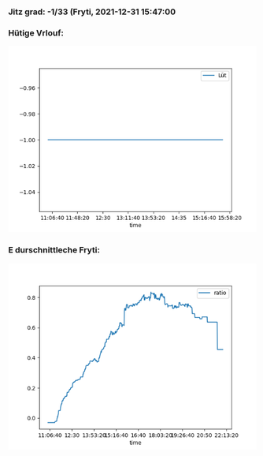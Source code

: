 ### Jitz grad: -1/33 (Fryti, 2021-12-31 15:47:00

### Hütige Vrlouf:
![Graph](Today.png)

### E durschnittleche Fryti:
![Graph](Fryti.png)